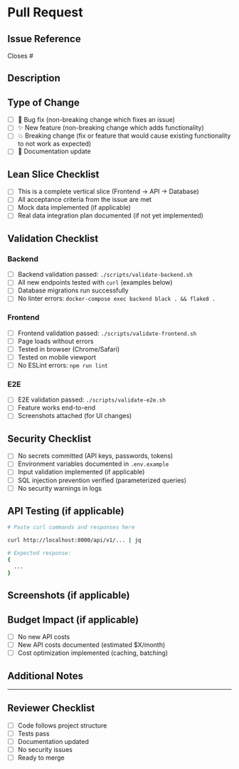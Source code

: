 # Pull Request

## Issue Reference
Closes #<!-- issue number -->

## Description
<!-- Brief description of what this PR does -->

## Type of Change
- [ ] 🐛 Bug fix (non-breaking change which fixes an issue)
- [ ] ✨ New feature (non-breaking change which adds functionality)
- [ ] 💥 Breaking change (fix or feature that would cause existing functionality to not work as expected)
- [ ] 📝 Documentation update

## Lean Slice Checklist
- [ ] This is a complete vertical slice (Frontend → API → Database)
- [ ] All acceptance criteria from the issue are met
- [ ] Mock data implemented (if applicable)
- [ ] Real data integration plan documented (if not yet implemented)

## Validation Checklist
### Backend
- [ ] Backend validation passed: `./scripts/validate-backend.sh`
- [ ] All new endpoints tested with `curl` (examples below)
- [ ] Database migrations run successfully
- [ ] No linter errors: `docker-compose exec backend black . && flake8 .`

### Frontend
- [ ] Frontend validation passed: `./scripts/validate-frontend.sh`
- [ ] Page loads without errors
- [ ] Tested in browser (Chrome/Safari)
- [ ] Tested on mobile viewport
- [ ] No ESLint errors: `npm run lint`

### E2E
- [ ] E2E validation passed: `./scripts/validate-e2e.sh`
- [ ] Feature works end-to-end
- [ ] Screenshots attached (for UI changes)

## Security Checklist
- [ ] No secrets committed (API keys, passwords, tokens)
- [ ] Environment variables documented in `.env.example`
- [ ] Input validation implemented (if applicable)
- [ ] SQL injection prevention verified (parameterized queries)
- [ ] No security warnings in logs

## API Testing (if applicable)
```bash
# Paste curl commands and responses here

curl http://localhost:8000/api/v1/... | jq

# Expected response:
{
  ...
}
```

## Screenshots (if applicable)
<!-- Attach screenshots for UI changes -->
<!-- Include browser dev tools showing no console errors -->

## Budget Impact (if applicable)
- [ ] No new API costs
- [ ] New API costs documented (estimated $X/month)
- [ ] Cost optimization implemented (caching, batching)

## Additional Notes
<!-- Any additional information reviewers should know -->

---

## Reviewer Checklist
- [ ] Code follows project structure
- [ ] Tests pass
- [ ] Documentation updated
- [ ] No security issues
- [ ] Ready to merge
